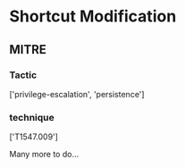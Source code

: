 # Shortcut Modification

## MITRE

### Tactic
['privilege-escalation', 'persistence']

### technique
['T1547.009']

Many more to do...
